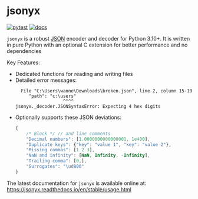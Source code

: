 # jsonyx

[![pytest](https://github.com/nineteendo/jsonyx/actions/workflows/pytest.yml/badge.svg)](https://github.com/nineteendo/jsonyx/actions/workflows/pytest.yml)
[![docs](https://readthedocs.org/projects/jsonyx/badge/?version=stable)](https://jsonyx.readthedocs.io/en/stable/?badge=stable)

`jsonyx` is a robust [JSON](http://json.org) encoder and decoder for Python
3.10+. It is written in pure Python with an optional C extension for better
performance and no dependencies

Key Features:

- Dedicated functions for reading and writing files
- Detailed error messages:
    ```none
      File "C:\Users\wanne\Downloads\broken.json", line 2, column 15-19
         "path": "c:\users"
                      ^^^^
    jsonyx._decoder.JSONSyntaxError: Expecting 4 hex digits
    ```
- Optionally supports these JSON deviations:
    ```javascript
    {
        /* Block */ // and line comments
        "Decimal numbers": [1.0000000000000001, 1e400],
        "Duplicate keys": {"key": "value 1", "key": "value 2"},
        "Missing commas": [1 2 3],
        "NaN and infinity": [NaN, Infinity, -Infinity],
        "Trailing comma": [0,],
        "Surrogates": "\ud800"
    }
    ```

The latest documentation for `jsonyx` is available online at:
https://jsonyx.readthedocs.io/en/stable/usage.html
